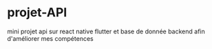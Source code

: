 # projet-API
mini projet api sur react native flutter et base de donnée backend afin d'améliorer mes compétences
